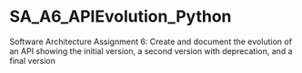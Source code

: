 # SA_A6_APIEvolution_Python
Software Architecture Assignment 6: Create and document the evolution of an API showing the initial version, a second version with deprecation, and a final version
